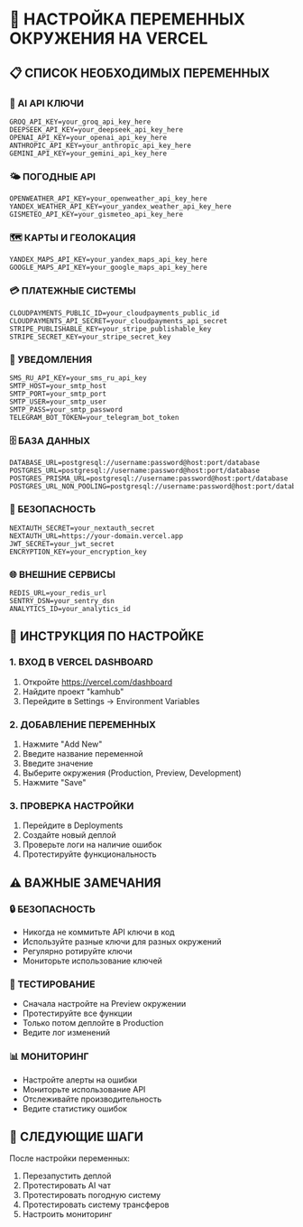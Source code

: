 # 🔧 НАСТРОЙКА ПЕРЕМЕННЫХ ОКРУЖЕНИЯ НА VERCEL

## 📋 СПИСОК НЕОБХОДИМЫХ ПЕРЕМЕННЫХ

### 🤖 AI API КЛЮЧИ
```
GROQ_API_KEY=your_groq_api_key_here
DEEPSEEK_API_KEY=your_deepseek_api_key_here
OPENAI_API_KEY=your_openai_api_key_here
ANTHROPIC_API_KEY=your_anthropic_api_key_here
GEMINI_API_KEY=your_gemini_api_key_here
```

### 🌤️ ПОГОДНЫЕ API
```
OPENWEATHER_API_KEY=your_openweather_api_key_here
YANDEX_WEATHER_API_KEY=your_yandex_weather_api_key_here
GISMETEO_API_KEY=your_gismeteo_api_key_here
```

### 🗺️ КАРТЫ И ГЕОЛОКАЦИЯ
```
YANDEX_MAPS_API_KEY=your_yandex_maps_api_key_here
GOOGLE_MAPS_API_KEY=your_google_maps_api_key_here
```

### 💳 ПЛАТЕЖНЫЕ СИСТЕМЫ
```
CLOUDPAYMENTS_PUBLIC_ID=your_cloudpayments_public_id
CLOUDPAYMENTS_API_SECRET=your_cloudpayments_api_secret
STRIPE_PUBLISHABLE_KEY=your_stripe_publishable_key
STRIPE_SECRET_KEY=your_stripe_secret_key
```

### 🔔 УВЕДОМЛЕНИЯ
```
SMS_RU_API_KEY=your_sms_ru_api_key
SMTP_HOST=your_smtp_host
SMTP_PORT=your_smtp_port
SMTP_USER=your_smtp_user
SMTP_PASS=your_smtp_password
TELEGRAM_BOT_TOKEN=your_telegram_bot_token
```

### 🗄️ БАЗА ДАННЫХ
```
DATABASE_URL=postgresql://username:password@host:port/database
POSTGRES_URL=postgresql://username:password@host:port/database
POSTGRES_PRISMA_URL=postgresql://username:password@host:port/database
POSTGRES_URL_NON_POOLING=postgresql://username:password@host:port/database
```

### 🔐 БЕЗОПАСНОСТЬ
```
NEXTAUTH_SECRET=your_nextauth_secret
NEXTAUTH_URL=https://your-domain.vercel.app
JWT_SECRET=your_jwt_secret
ENCRYPTION_KEY=your_encryption_key
```

### 🌐 ВНЕШНИЕ СЕРВИСЫ
```
REDIS_URL=your_redis_url
SENTRY_DSN=your_sentry_dsn
ANALYTICS_ID=your_analytics_id
```

## 📝 ИНСТРУКЦИЯ ПО НАСТРОЙКЕ

### 1. ВХОД В VERCEL DASHBOARD
1. Откройте https://vercel.com/dashboard
2. Найдите проект "kamhub"
3. Перейдите в Settings → Environment Variables

### 2. ДОБАВЛЕНИЕ ПЕРЕМЕННЫХ
1. Нажмите "Add New"
2. Введите название переменной
3. Введите значение
4. Выберите окружения (Production, Preview, Development)
5. Нажмите "Save"

### 3. ПРОВЕРКА НАСТРОЙКИ
1. Перейдите в Deployments
2. Создайте новый деплой
3. Проверьте логи на наличие ошибок
4. Протестируйте функциональность

## ⚠️ ВАЖНЫЕ ЗАМЕЧАНИЯ

### 🔒 БЕЗОПАСНОСТЬ
- Никогда не коммитьте API ключи в код
- Используйте разные ключи для разных окружений
- Регулярно ротируйте ключи
- Мониторьте использование ключей

### 🧪 ТЕСТИРОВАНИЕ
- Сначала настройте на Preview окружении
- Протестируйте все функции
- Только потом деплойте в Production
- Ведите лог изменений

### 📊 МОНИТОРИНГ
- Настройте алерты на ошибки
- Мониторьте использование API
- Отслеживайте производительность
- Ведите статистику ошибок

## 🚀 СЛЕДУЮЩИЕ ШАГИ

После настройки переменных:
1. Перезапустить деплой
2. Протестировать AI чат
3. Протестировать погодную систему
4. Протестировать систему трансферов
5. Настроить мониторинг